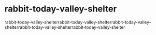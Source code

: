 # rabbit-today-valley-shelter
rabbit-today-valley-shelterrabbit-today-valley-shelterrabbit-today-valley-shelterrabbit-today-valley-shelterrabbit-today-valley-shelter
